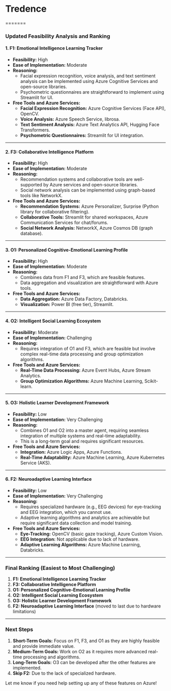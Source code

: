 
# Tredence
=======
### **Updated Feasibility Analysis and Ranking**

#### **1. F1: Emotional Intelligence Learning Tracker**
- **Feasibility:** High
- **Ease of Implementation:** Moderate
- **Reasoning:**
  - Facial expression recognition, voice analysis, and text sentiment analysis can be implemented using Azure Cognitive Services and open-source libraries.
  - Psychometric questionnaires are straightforward to implement using Streamlit for UI.
- **Free Tools and Azure Services:**
  - **Facial Expression Recognition:** Azure Cognitive Services (Face API), OpenCV.
  - **Voice Analysis:** Azure Speech Service, librosa.
  - **Text Sentiment Analysis:** Azure Text Analytics API, Hugging Face Transformers.
  - **Psychometric Questionnaires:** Streamlit for UI integration.

---

#### **2. F3: Collaborative Intelligence Platform**
- **Feasibility:** High
- **Ease of Implementation:** Moderate
- **Reasoning:**
  - Recommendation systems and collaborative tools are well-supported by Azure services and open-source libraries.
  - Social network analysis can be implemented using graph-based tools like NetworkX.
- **Free Tools and Azure Services:**
  - **Recommendation Systems:** Azure Personalizer, Surprise (Python library for collaborative filtering).
  - **Collaborative Tools:** Streamlit for shared workspaces, Azure Communication Services for chat/forums.
  - **Social Network Analysis:** NetworkX, Azure Cosmos DB (graph database).

---

#### **3. O1: Personalized Cognitive-Emotional Learning Profile**
- **Feasibility:** High
- **Ease of Implementation:** Moderate
- **Reasoning:**
  - Combines data from F1 and F3, which are feasible features.
  - Data aggregation and visualization are straightforward with Azure tools.
- **Free Tools and Azure Services:**
  - **Data Aggregation:** Azure Data Factory, Databricks.
  - **Visualization:** Power BI (free tier), Streamlit.

---

#### **4. O2: Intelligent Social Learning Ecosystem**
- **Feasibility:** Moderate
- **Ease of Implementation:** Challenging
- **Reasoning:**
  - Requires integration of O1 and F3, which are feasible but involve complex real-time data processing and group optimization algorithms.
- **Free Tools and Azure Services:**
  - **Real-Time Data Processing:** Azure Event Hubs, Azure Stream Analytics.
  - **Group Optimization Algorithms:** Azure Machine Learning, Scikit-learn.

---

#### **5. O3: Holistic Learner Development Framework**
- **Feasibility:** Low
- **Ease of Implementation:** Very Challenging
- **Reasoning:**
  - Combines O1 and O2 into a master agent, requiring seamless integration of multiple systems and real-time adaptability.
  - This is a long-term goal and requires significant resources.
- **Free Tools and Azure Services:**
  - **Integration:** Azure Logic Apps, Azure Functions.
  - **Real-Time Adaptability:** Azure Machine Learning, Azure Kubernetes Service (AKS).

---

#### **6. F2: Neuroadaptive Learning Interface**
- **Feasibility:** Low
- **Ease of Implementation:** Very Challenging
- **Reasoning:**
  - Requires specialized hardware (e.g., EEG devices) for eye-tracking and EEG integration, which you cannot use.
  - Adaptive learning algorithms and analytics are achievable but require significant data collection and model training.
- **Free Tools and Azure Services:**
  - **Eye-Tracking:** OpenCV (basic gaze tracking), Azure Custom Vision.
  - **EEG Integration:** Not applicable due to lack of hardware.
  - **Adaptive Learning Algorithms:** Azure Machine Learning, Databricks.

---

### **Final Ranking (Easiest to Most Challenging)**
1. **F1: Emotional Intelligence Learning Tracker**
2. **F3: Collaborative Intelligence Platform**
3. **O1: Personalized Cognitive-Emotional Learning Profile**
4. **O2: Intelligent Social Learning Ecosystem**
5. **O3: Holistic Learner Development Framework**
6. **F2: Neuroadaptive Learning Interface** (moved to last due to hardware limitations)

---

### **Next Steps**
1. **Short-Term Goals:** Focus on F1, F3, and O1 as they are highly feasible and provide immediate value.
2. **Medium-Term Goals:** Work on O2 as it requires more advanced real-time processing and algorithms.
3. **Long-Term Goals:** O3 can be developed after the other features are implemented.
4. **Skip F2:** Due to the lack of specialized hardware.

Let me know if you need help setting up any of these features on Azure!

